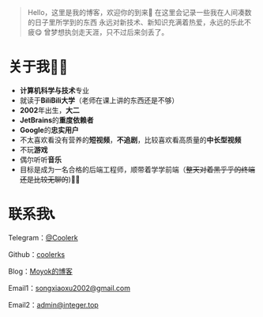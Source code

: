 > Hello，这里是我的博客，欢迎你的到来🥳
> 在这里会记录一些我在人间凑数的日子里所学到的东西
> 永远对新技术、新知识充满着热爱，永远的乐此不疲😋
> 曾梦想执剑走天涯，只不过后来剑丢了。


# 关于我🦸‍♂️

+ **计算机科学与技术**专业
+ 就读于**BiliBili大学**（老师在课上讲的东西还是不够）
+ **2002**年出生，**大二**
+ **JetBrains**的**重度依赖者**
+ **Google**的**忠实用户**
+ 不太喜欢看没有营养的**短视频**，**不追剧**，比较喜欢看高质量的**中长型视频**
+ 不玩**游戏**
+ 偶尔听听**音乐**
+ 目标是成为一名合格的后端工程师，顺带着学学前端（~~整天对着黑乎乎的终端还是比较无聊的~~)👨‍🔧



# 联系我📞

Telegram：[@Coolerk](https://t.me/Coolerk)

Github：[coolerks](https://github.com/coolerks)

Blog：[Moyok的博客](https://blog.integer.top)

Email1：songxiaoxu2002@gmail.com

Email2：admin@integer.top
